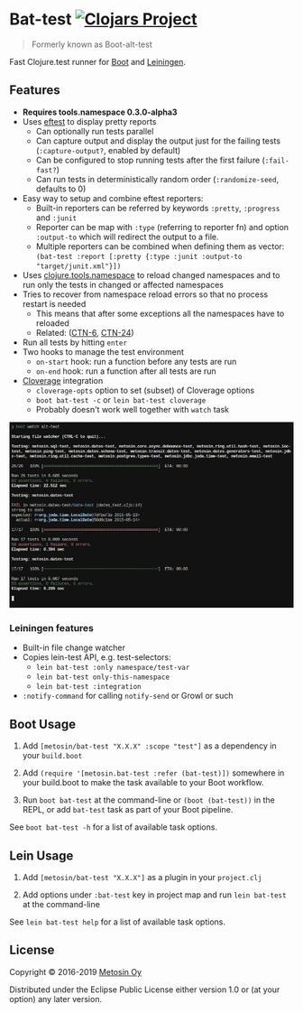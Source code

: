 # Bat-test [![Clojars Project](https://img.shields.io/clojars/v/metosin/bat-test.svg)](https://clojars.org/metosin/bat-test)

> Formerly known as Boot-alt-test

Fast Clojure.test runner for [Boot](http://boot-clj.com/) and [Leiningen](https://leiningen.org/).

## Features

- **Requires tools.namespace 0.3.0-alpha3**
- Uses [eftest](https://github.com/weavejester/eftest) to display pretty reports
    - Can optionally run tests parallel
    - Can capture output and display the output just for the failing tests (`:capture-output?`, enabled by default)
    - Can be configured to stop running tests after the first failure (`:fail-fast?`)
    - Can run tests in deterministically random order (`:randomize-seed`, defaults to 0)
- Easy way to setup and combine eftest reporters:
    - Built-in reporters can be referred by keywords `:pretty`, `:progress` and `:junit`
    - Reporter can be map with `:type` (referring to reporter fn) and option `:output-to`
    which will redirect the output to a file.
    - Multiple reporters can be combined when defining them as vector:
    `(bat-test :report [:pretty {:type :junit :output-to "target/junit.xml"}])`
- Uses [clojure.tools.namespace](https://github.com/clojure/tools.namespace) to reload
changed namespaces and to run only the tests in changed or affected namespaces
- Tries to recover from namespace reload errors so that no process restart is needed
    - This means that after some exceptions all the namespaces have to reloaded
    - Related: ([CTN-6](http://dev.clojure.org/jira/browse/TNS-6), [CTN-24](http://dev.clojure.org/jira/browse/TNS-24))
- Run all tests by hitting `enter`
- Two hooks to manage the test environment
    - `on-start` hook: run a function before any tests are run
    - `on-end` hook: run a function after all tests are run
- [Cloverage](https://github.com/cloverage/cloverage) integration
    - `cloverage-opts` option to set (subset) of Cloverage options
    - `boot bat-test -c` or `lein bat-test cloverage`
    - Probably doesn't work well together with `watch` task

![Screenshot](./screenshot.png)

### Leiningen features

- Built-in file change watcher
- Copies lein-test API, e.g. test-selectors:
    - `lein bat-test :only namespace/test-var`
    - `lein bat-test only-this-namespace`
    - `lein bat-test :integration`
- `:notify-command` for calling `notify-send` or Growl or such

## Boot Usage

1. Add `[metosin/bat-test "X.X.X" :scope "test"]` as a dependency in your
  `build.boot`

1. Add `(require '[metosin.bat-test :refer (bat-test)])` somewhere in your
   build.boot to make the task available to your Boot workflow.

1. Run `boot bat-test` at the command-line or `(boot (bat-test))` in the REPL, or add `bat-test` task as part of your Boot pipeline.

See `boot bat-test -h` for a list of available task options.

## Lein Usage

1. Add `[metosin/bat-test "X.X.X"]` as a plugin in your `project.clj`

1. Add options under `:bat-test` key in project map and run `lein bat-test` at the command-line

See `lein bat-test help` for a list of available task options.

## License

Copyright © 2016-2019 [Metosin Oy](http://www.metosin.fi)

Distributed under the Eclipse Public License either version 1.0 or (at your option) any later version.
